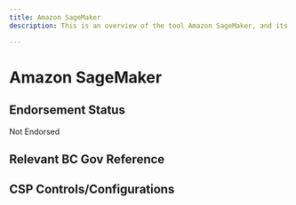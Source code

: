 ```yaml
---
title: Amazon SageMaker
description: This is an overview of the tool Amazon SageMaker, and its current status  within BC Gov.

---
```

<!---
Note: this is a generated file.  You should not edit it directly.  Please check https://github.com/bcgov/cloud-pathfinder for details.
-->
# Amazon SageMaker



## Endorsement Status
Not Endorsed

## Relevant BC Gov Reference


## CSP Controls/Configurations
